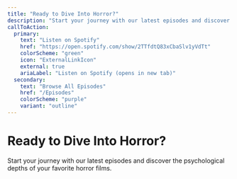 ```yaml
---
title: "Ready to Dive Into Horror?"
description: "Start your journey with our latest episodes and discover the psychological depths of your favorite horror films."
callToAction:
  primary:
    text: "Listen on Spotify"
    href: "https://open.spotify.com/show/2TTfdtQ83xCbaSlv1yVdTt"
    colorScheme: "green"
    icon: "ExternalLinkIcon"
    external: true
    ariaLabel: "Listen on Spotify (opens in new tab)"
  secondary:
    text: "Browse All Episodes"
    href: "/Episodes"
    colorScheme: "purple"
    variant: "outline"
---
```


# Ready to Dive Into Horror?

Start your journey with our latest episodes and discover the psychological depths of your favorite horror films.
